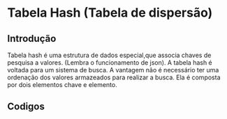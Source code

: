 # Tabela Hash (Tabela de dispersão)

## Introdução

Tabela hash é uma estrutura de dados especial,que associa chaves de pesquisa a valores. (Lembra o funcionamento de json).
A tabela hash é voltada para um sistema de busca. A vantagem não é necessário ter uma ordenação dos valores armazeados para realizar a busca.
Ela é composta por dois elementos chave e elemento.

## Codigos

```C

```

